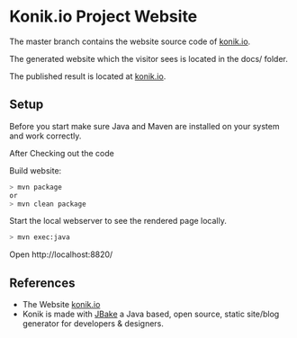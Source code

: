 # Konik.io Project Website

The master branch contains the website source code of [konik.io](http://konik.io).

The generated website which the visitor sees is located in the docs/ folder.

The published result is located at [konik.io](http://konik.io).

## Setup

Before you start make sure Java and Maven are installed on your system and work correctly.

After Checking out the code

Build website:

```sh
> mvn package
or
> mvn clean package
```

Start the local webserver to see the rendered page locally.

```sh
> mvn exec:java
```

Open http://localhost:8820/

## References

- The Website [konik.io](https://konik.io)
- Konik is made with [JBake](https://jbake.org) a Java based, open source, static site/blog generator for developers & designers.